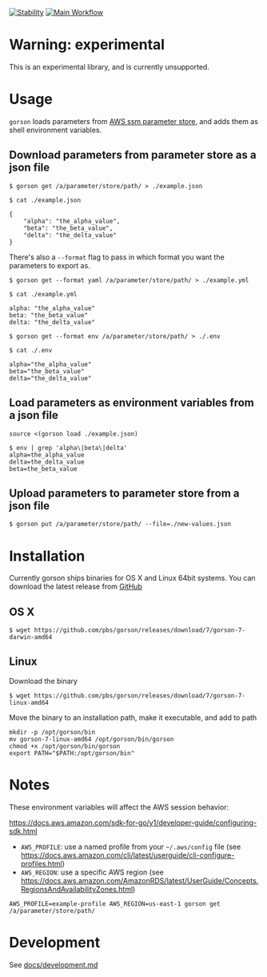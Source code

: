 [![Stability](https://img.shields.io/badge/Stability-Under%20Active%20Development-Red.svg)](https://github.com/pbs/gorson) [![Main Workflow](https://github.com/pbs/gorson/workflows/Main%20Workflow/badge.svg)](https://github.com/pbs/gorson/actions?query=workflow%3A%22Main+Workflow%22)

# Warning: experimental

This is an experimental library, and is currently unsupported.

# Usage

`gorson` loads parameters from [AWS ssm parameter store](https://docs.aws.amazon.com/systems-manager/latest/userguide/systems-manager-paramstore.html), and adds them as shell environment variables.

## Download parameters from parameter store as a json file

```
$ gorson get /a/parameter/store/path/ > ./example.json
```

```
$ cat ./example.json

{
    "alpha": "the_alpha_value",
    "beta": "the_beta_value",
    "delta": "the_delta_value"
}
```

There's also a `--format` flag to pass in which format you want the parameters to export as.

```
$ gorson get --format yaml /a/parameter/store/path/ > ./example.yml
```

```
$ cat ./example.yml

alpha: "the_alpha_value"
beta: "the_beta_value"
delta: "the_delta_value"
```

```
$ gorson get --format env /a/parameter/store/path/ > ./.env
```

```
$ cat ./.env

alpha="the_alpha_value"
beta="the_beta_value"
delta="the_delta_value"
```

## Load parameters as environment variables from a json file

```
source <(gorson load ./example.json)
```

```
$ env | grep 'alpha\|beta\|delta'
alpha=the_alpha_value
delta=the_delta_value
beta=the_beta_value
```

## Upload parameters to parameter store from a json file

```
$ gorson put /a/parameter/store/path/ --file=./new-values.json
```

# Installation

Currently gorson ships binaries for OS X and Linux 64bit systems. You can download the latest release from [GitHub](https://github.com/pbs/gorson/releases)

## OS X

```
$ wget https://github.com/pbs/gorson/releases/download/7/gorson-7-darwin-amd64
```

## Linux

Download the binary
```
$ wget https://github.com/pbs/gorson/releases/download/7/gorson-7-linux-amd64
```

Move the binary to an installation path, make it executable, and add to path
```
mkdir -p /opt/gorson/bin
mv gorson-7-linux-amd64 /opt/gorson/bin/gorson
chmod +x /opt/gorson/bin/gorson
export PATH="$PATH:/opt/gorson/bin"
```

# Notes

These environment variables will affect the AWS session behavior:

https://docs.aws.amazon.com/sdk-for-go/v1/developer-guide/configuring-sdk.html


* `AWS_PROFILE`: use a named profile from your `~/.aws/config` file (see https://docs.aws.amazon.com/cli/latest/userguide/cli-configure-profiles.html)
* `AWS_REGION`: use a specific AWS region (see https://docs.aws.amazon.com/AmazonRDS/latest/UserGuide/Concepts.RegionsAndAvailabilityZones.html)

```
AWS_PROFILE=example-profile AWS_REGION=us-east-1 gorson get /a/parameter/store/path/
```

# Development

See [docs/development.md](docs/development.md)
